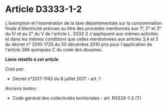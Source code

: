 # Article D3333-1-2

L'exemption et l'exonération de la taxe départementale sur la consommation finale d'électricité prévues au titre des procédés
mentionnés aux 1°, 2° et 3° du IV et au 2° du V de l'article L. 3333-2 s'appliquent aux mêmes activités et dans les mêmes
conditions que celles mentionnées aux articles 3,4 et 5 du décret n° 2010-1725 du 30 décembre 2010 pris pour l'application de
l'article 266 quinquies C du code des douanes.

**Liens relatifs à cet article**

_Créé par_:

  - Décret n°2017-1143 du 6 juillet 2017 - art. 1

_Anciens textes_:

  - Code général des collectivités territoriales - art. R3333-1-2 (T)
